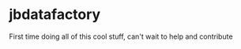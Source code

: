 jbdatafactory
=============
First time doing all of this cool stuff, can't wait to help and contribute
